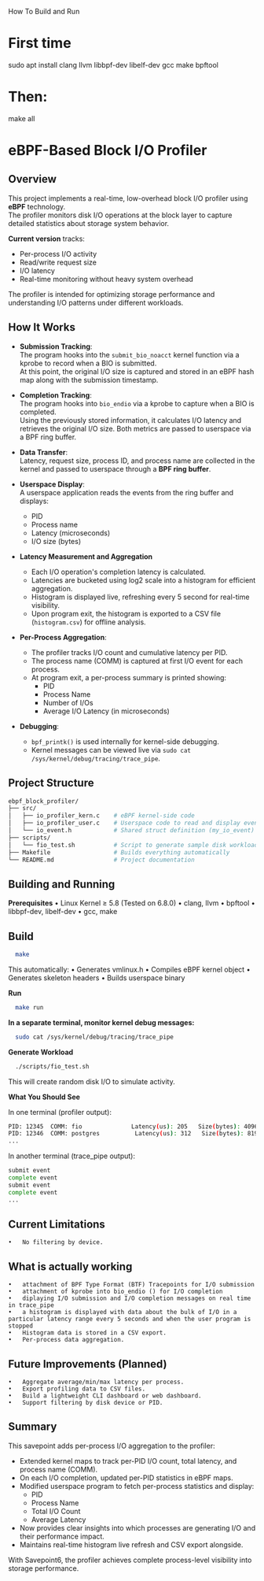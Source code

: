 How To Build and Run

# First time
sudo apt install clang llvm libbpf-dev libelf-dev gcc make bpftool

# Then:
make all


# eBPF-Based Block I/O Profiler

## Overview
This project implements a real-time, low-overhead block I/O profiler using **eBPF** technology.  
The profiler monitors disk I/O operations at the block layer to capture detailed statistics about storage system behavior.

**Current version** tracks:
- Per-process I/O activity
- Read/write request size
- I/O latency
- Real-time monitoring without heavy system overhead

The profiler is intended for optimizing storage performance and understanding I/O patterns under different workloads.

## How It Works
- **Submission Tracking**:  
  The program hooks into the `submit_bio_noacct` kernel function via a kprobe to record when a BIO is submitted.  
  At this point, the original I/O size is captured and stored in an eBPF hash map along with the submission timestamp.

- **Completion Tracking**:  
  The program hooks into `bio_endio` via a kprobe to capture when a BIO is completed.  
  Using the previously stored information, it calculates I/O latency and retrieves the original I/O size.
  Both metrics are passed to userspace via a BPF ring buffer.

- **Data Transfer**:  
  Latency, request size, process ID, and process name are collected in the kernel and passed to userspace through a **BPF ring buffer**.

- **Userspace Display**:  
  A userspace application reads the events from the ring buffer and displays:
  - PID
  - Process name
  - Latency (microseconds)
  - I/O size (bytes)

- **Latency Measurement and Aggregation**
  - Each I/O operation's completion latency is calculated.
  - Latencies are bucketed using log2 scale into a histogram for efficient aggregation.
  - Histogram is displayed live, refreshing every 5 second for real-time visibility.
  - Upon program exit, the histogram is exported to a CSV file (`histogram.csv`) for offline analysis.

- **Per-Process Aggregation**:
  - The profiler tracks I/O count and cumulative latency per PID.
  - The process name (COMM) is captured at first I/O event for each process.
  - At program exit, a per-process summary is printed showing:
    - PID
    - Process Name
    - Number of I/Os
    - Average I/O Latency (in microseconds)

- **Debugging**:  
  - `bpf_printk()` is used internally for kernel-side debugging.
  - Kernel messages can be viewed live via `sudo cat /sys/kernel/debug/tracing/trace_pipe`.

## Project Structure

```bash
ebpf_block_profiler/
├── src/
│   ├── io_profiler_kern.c    # eBPF kernel-side code
│   ├── io_profiler_user.c    # Userspace code to read and display events
│   └── io_event.h            # Shared struct definition (my_io_event)
├── scripts/
│   └── fio_test.sh           # Script to generate sample disk workload
├── Makefile                  # Builds everything automatically
└── README.md                 # Project documentation
```

## Building and Running

**Prerequisites**
	•	Linux Kernel ≥ 5.8 (Tested on 6.8.0)
	•	clang, llvm
	•	bpftool
	•	libbpf-dev, libelf-dev
	•	gcc, make

## Build

```bash
  make
```

This automatically:
	•	Generates vmlinux.h
	•	Compiles eBPF kernel object
	•	Generates skeleton headers
	•	Builds userspace binary

**Run**

```bash
  make run
```

**In a separate terminal, monitor kernel debug messages:**

```bash
  sudo cat /sys/kernel/debug/tracing/trace_pipe
```

**Generate Workload**

```bash
  ./scripts/fio_test.sh
```

This will create random disk I/O to simulate activity.

**What You Should See**

In one terminal (profiler output):

```bash
PID: 12345  COMM: fio              Latency(us): 205   Size(bytes): 4096
PID: 12346  COMM: postgres          Latency(us): 312   Size(bytes): 8192
...
```

In another terminal (trace_pipe output):

```bash
submit event
complete event
submit event
complete event
...
```

## Current Limitations
	•	No filtering by device.

## What is actually working
	•	attachment of BPF Type Format (BTF) Tracepoints for I/O submission
	•	attachment of kprobe into bio_endio () for I/O completion
	•	diplaying I/O submission and I/O completion messages on real time in trace_pipe
	•	a histogram is displayed with data about the bulk of I/O in a particular latency range every 5 seconds and when the user program is stopped
	•	Histogram data is stored in a CSV export.
	•	Per-process data aggregation.

## Future Improvements (Planned)

	•	Aggregate average/min/max latency per process.
	•	Export profiling data to CSV files.
	•	Build a lightweight CLI dashboard or web dashboard.
	•	Support filtering by disk device or PID.

## Summary

This savepoint adds per-process I/O aggregation to the profiler:
- Extended kernel maps to track per-PID I/O count, total latency, and process name (COMM).
- On each I/O completion, updated per-PID statistics in eBPF maps.
- Modified userspace program to fetch per-process statistics and display:
  - PID
  - Process Name
  - Total I/O Count
  - Average Latency
- Now provides clear insights into which processes are generating I/O and their performance impact.
- Maintains real-time histogram live refresh and CSV export alongside.

With Savepoint6, the profiler achieves complete process-level visibility into storage performance.
